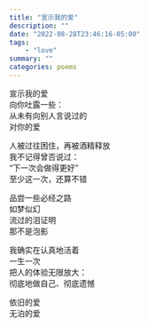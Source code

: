 ```yaml
---
title: "宣示我的爱"
description: ""
date: "2022-08-28T23:46:16-05:00"
tags: 
    - "love"
summary: ""
categories: poems
---
```

宣示我的爱\
向你吐露一些：\
从未有向别人言说过的\
对你的爱

人被过往困住，再被酒精释放\
我不记得曾否说过：\
“下一次会做得更好”\
至少这一次，还算不错

品尝一些必经之路\
如梦似幻\
流过的泪证明\
那不是泡影

我确实在认真地活着\
一生一次\
把人的体验无限放大：\
彻底地做自己、彻底遗憾

依旧的爱\
无泊的爱
